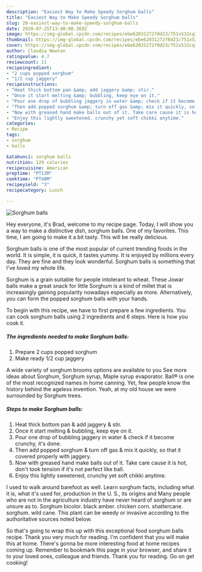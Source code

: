 ```yaml
---
description: "Easiest Way to Make Speedy Sorghum balls"
title: "Easiest Way to Make Speedy Sorghum balls"
slug: 26-easiest-way-to-make-speedy-sorghum-balls
date: 2020-07-25T13:48:00.369Z
image: https://img-global.cpcdn.com/recipes/ebe62031272f0d23/751x532cq70/sorghum-balls-recipe-main-photo.jpg
thumbnail: https://img-global.cpcdn.com/recipes/ebe62031272f0d23/751x532cq70/sorghum-balls-recipe-main-photo.jpg
cover: https://img-global.cpcdn.com/recipes/ebe62031272f0d23/751x532cq70/sorghum-balls-recipe-main-photo.jpg
author: Claudia Newton
ratingvalue: 4.7
reviewcount: 11
recipeingredient:
- "2 cups popped sorghum"
- "1/2 cup jaggery"
recipeinstructions:
- "Heat thick bottom pan &amp; add jaggery &amp; stir."
- "Once it start melting &amp; bubbling, keep eye on it."
- "Pour one drop of bubbling jaggery in water &amp; check if it become crunchy, it&#39;s done."
- "Then add popped sorghum &amp; turn off gas &amp; mix it quickly, so that it covered properly with jaggery."
- "Now with greased hand make balls out of it. Take care cause it is hot, don&#39;t took tension if it&#39;s not perfect like ball."
- "Enjoy this lightly sweetened, crunchy yet soft chikki anytime."
categories:
- Recipe
tags:
- sorghum
- balls

katakunci: sorghum balls 
nutrition: 129 calories
recipecuisine: American
preptime: "PT13M"
cooktime: "PT40M"
recipeyield: "3"
recipecategory: Lunch

---
```



![Sorghum balls](https://img-global.cpcdn.com/recipes/ebe62031272f0d23/751x532cq70/sorghum-balls-recipe-main-photo.jpg)

Hey everyone, it's Brad, welcome to my recipe page. Today, I will show you a way to make a distinctive dish, sorghum balls. One of my favorites. This time, I am going to make it a bit tasty. This will be really delicious.

Sorghum balls is one of the most popular of current trending foods in the world. It is simple, it is quick, it tastes yummy. It is enjoyed by millions every day. They are fine and they look wonderful. Sorghum balls is something that I've loved my whole life.

Sorghum is a grain suitable for people intolerant to wheat. These Jowar balls make a great snack for little Sorghum is a kind of millet that is increasingly gaining popularity nowadays especially as more. Alternatively, you can form the popped sorghum balls with your hands.


To begin with this recipe, we have to first prepare a few ingredients. You can cook sorghum balls using 2 ingredients and 6 steps. Here is how you cook it.

##### The ingredients needed to make Sorghum balls:

1. Prepare 2 cups popped sorghum
1. Make ready 1/2 cup jaggery


A wide variety of sorghum brooms options are available to you See more ideas about Sorghum, Sorghum syrup, Maple syrup evaporator. Ball® is one of the most recognized names in home canning. Yet, few people know the history behind the ageless invention. Yeah, at my old house we were surrounded by Sorghum trees. 

##### Steps to make Sorghum balls:

1. Heat thick bottom pan &amp; add jaggery &amp; stir.
1. Once it start melting &amp; bubbling, keep eye on it.
1. Pour one drop of bubbling jaggery in water &amp; check if it become crunchy, it&#39;s done.
1. Then add popped sorghum &amp; turn off gas &amp; mix it quickly, so that it covered properly with jaggery.
1. Now with greased hand make balls out of it. Take care cause it is hot, don&#39;t took tension if it&#39;s not perfect like ball.
1. Enjoy this lightly sweetened, crunchy yet soft chikki anytime.


I used to walk around barefoot as well. Learn sorghum facts, including what it is, what it&#39;s used for, production in the U. S., its origins and Many people who are not in the agriculture industry have never heard of sorghum or are unsure as to. Sorghum bicolor. black amber. chicken corn. shattercane. sorghum. wild cane. This plant can be weedy or invasive according to the authoritative sources noted below. 

So that's going to wrap this up with this exceptional food sorghum balls recipe. Thank you very much for reading. I'm confident that you will make this at home. There's gonna be more interesting food at home recipes coming up. Remember to bookmark this page in your browser, and share it to your loved ones, colleague and friends. Thank you for reading. Go on get cooking!
